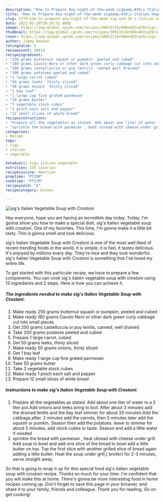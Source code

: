 ```yaml
---
description: "How to Prepare Any-night-of-the-week sig&amp;#39;s Italien Vegetable Soup with Crostoni"
title: "How to Prepare Any-night-of-the-week sig&amp;#39;s Italien Vegetable Soup with Crostoni"
slug: 1770-how-to-prepare-any-night-of-the-week-sig-and-39-s-italien-vegetable-soup-with-crostoni
date: 2021-03-20T20:10:51.980Z
image: https://img-global.cpcdn.com/recipes/50913119/680x482cq70/sigs-italien-vegetable-soup-with-crostoni-recipe-main-photo.jpg
thumbnail: https://img-global.cpcdn.com/recipes/50913119/680x482cq70/sigs-italien-vegetable-soup-with-crostoni-recipe-main-photo.jpg
cover: https://img-global.cpcdn.com/recipes/50913119/680x482cq70/sigs-italien-vegetable-soup-with-crostoni-recipe-main-photo.jpg
author: Jimmy Dawson
ratingvalue: 5
reviewcount: 20610
recipeingredient:
- "250 grams butternut squash or pumpkin  peeled and cubed"
- "180 grams Cavolo Nero or other dark green curly cabbage cut into small pieces"
- "200 grams castelluccia or puy lentils  canned well drained"
- "200 grams potatoes peeled and cubed"
- "1 large carrot cubed"
- "50 grams leeks  thinly sliced"
- "50 grams onions  thinly sliced"
- "1 bay leaf"
- "1 large cup fine grated parmesan"
- "50 grams butter"
- "3 vegetable stock cubes"
- "1 pinch each salt and pepper"
- "12 small slices of white bread"
recipeinstructions:
- "Prepare all the vegetables as stated. Add about one liter of water to a 2 liter pot.Add onions and leeks bring to boil. After about 3 minutes add the drained lentils and the bay leaf simmer for about 20 minutes.Add the cabbage,after. 2 minutes add the carrots,  then 5 minutes later add the squash or pumkin. Season then add the potatoes. leave to simmer for about 5 minutes,  add stock cubes to taste.  Season and add a little water if needed"
- "sprinkle the bread with parmesan , heat cbread with cheese under grill. Add soup to bowl and add one slice of the bread to bowl add a little butter on top.  Top the first slice with another grilled slice of bread again adding a little butter. Heat the soup under grill,( broiler) for 2-3 minutes,  serve straight away."
categories:
- Recipe
tags:
- sigs
- italien
- vegetable

katakunci: sigs italien vegetable 
nutrition: 255 calories
recipecuisine: American
preptime: "PT29M"
cooktime: "PT57M"
recipeyield: "4"
recipecategory: Dinner

---
```



![sig&#39;s Italien Vegetable Soup with Crostoni](https://img-global.cpcdn.com/recipes/50913119/680x482cq70/sigs-italien-vegetable-soup-with-crostoni-recipe-main-photo.jpg)

Hey everyone, hope you are having an incredible day today. Today, I'm gonna show you how to make a special dish, sig&#39;s italien vegetable soup with crostoni. One of my favorites. This time, I'm gonna make it a little bit tasty. This is gonna smell and look delicious.

sig&#39;s Italien Vegetable Soup with Crostoni is one of the most well liked of recent trending foods in the world. It is simple, it is fast, it tastes delicious. It's enjoyed by millions every day. They're nice and they look wonderful. sig&#39;s Italien Vegetable Soup with Crostoni is something that I've loved my entire life.




To get started with this particular recipe, we have to prepare a few components. You can cook sig&#39;s italien vegetable soup with crostoni using 13 ingredients and 2 steps. Here is how you can achieve it.

<!--inarticleads1-->

##### The ingredients needed to make sig&#39;s Italien Vegetable Soup with Crostoni:

1. Make ready 250 grams butternut squash or pumpkin,  peeled and cubed
1. Make ready 180 grams Cavolo Nero or other dark green curly cabbage cut into small pieces
1. Get 200 grams castelluccia or puy lentils,  canned, well drained
1. Take 200 grams potatoes peeled and cubed
1. Prepare 1 large carrot, cubed
1. Get 50 grams leeks,  thinly sliced
1. Make ready 50 grams onions,  thinly sliced
1. Get 1 bay leaf
1. Make ready 1 large cup fine grated parmesan
1. Take 50 grams butter
1. Take 3 vegetable stock cubes
1. Make ready 1 pinch each salt and pepper
1. Prepare 12 small slices of white bread




<!--inarticleads2-->

##### Instructions to make sig&#39;s Italien Vegetable Soup with Crostoni:

1. Prepare all the vegetables as stated. Add about one liter of water to a 2 liter pot.Add onions and leeks bring to boil. After about 3 minutes add the drained lentils and the bay leaf simmer for about 20 minutes.Add the cabbage,after. 2 minutes add the carrots,  then 5 minutes later add the squash or pumkin. Season then add the potatoes. leave to simmer for about 5 minutes,  add stock cubes to taste.  Season and add a little water if needed
1. sprinkle the bread with parmesan , heat cbread with cheese under grill. Add soup to bowl and add one slice of the bread to bowl add a little butter on top.  Top the first slice with another grilled slice of bread again adding a little butter. Heat the soup under grill,( broiler) for 2-3 minutes,  serve straight away.




So that is going to wrap it up for this special food sig&#39;s italien vegetable soup with crostoni recipe. Thanks so much for your time. I'm confident that you will make this at home. There's gonna be more interesting food in home recipes coming up. Don't forget to save this page in your browser, and share it to your family, friends and colleague. Thank you for reading. Go on get cooking!
